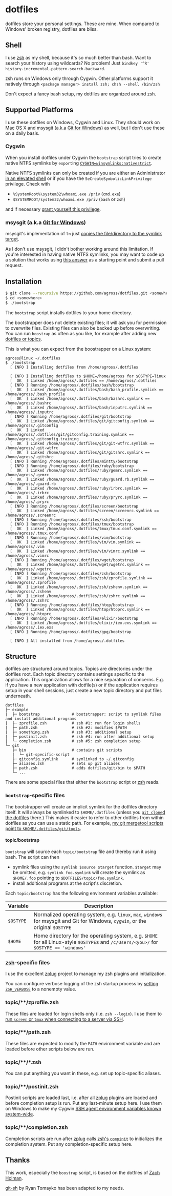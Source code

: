 # dotfiles

dotfiles store your personal settings. These are mine. When compared to Windows' broken registry, dotfiles are bliss.

## Shell

I use [zsh](http://zsh.sourceforge.net/) as my shell, because it's so much better than bash. Want to search your history using wildcards? No problem! Just `bindkey '^R' history-incremental-pattern-search-backward`.

zsh runs on Windows only through Cygwin. Other platforms support it natively through `<package manager> install zsh; chsh --shell /bin/zsh`

Don't expect a fancy bash setup, my dotfiles are organized around zsh.

## Supported Platforms

I use these dotfiles on Windows, Cygwin and Linux. They should work on Mac OS X and msysgit (a.k.a [Git for Windows](https://git-scm.com/download/win)) as well, but I don't use these on a daily basis.

### Cygwin

When you install dotfiles under Cygwin the `bootstrap` script tries to create native NTFS symlinks by `export`ing [`CYGWIN=winsymlinks:nativestrict`](https://cygwin.com/cygwin-ug-net/using.html#pathnames-symlinks)\.

Native NTFS symlinks can only be created if you are either an Administrator [in an elevated shell](http://stackoverflow.com/a/15330511/149264) or if you have the `SeCreateSymbolicLinkPrivilege` privilege. Check with

* `%SystemRoot%\system32\whoami.exe /priv` (`cmd.exe`)
* `$SYSTEMROOT/system32/whoami.exe /priv` (`bash` or `zsh`)

and if necessary [grant yourself this privilege](http://security.stackexchange.com/a/10198).

### msysgit (a.k.a [Git for Windows](https://git-scm.com/download/win))

msysgit's implementation of `ln` just [copies the file/directory to the symlink target](https://groups.google.com/forum/#!topic/msysgit/_0QJUPgLm84).

As I don't use msysgit, I didn't bother working around this limitation. If you're interested in having native NTFS symlinks, you may want to code up a solution that works using [this answer](http://stackoverflow.com/a/25394801/149264) as a starting point and submit a pull request.

## Installation

```bash
$ git clone --recursive https://github.com/agross/dotfiles.git <somewhere>
$ cd <somewhere>
$ ./bootstrap
```

The `bootstrap` script installs dotfiles to your home directory.

The bootstrapper does not delete existing files; it will ask you for permission to overwrite files. Existing files can also be backed up before overwriting. You can run `boostrap` as often as you like, for example after adding new [dotfiles or topics](#structure).

This is what you can expect from the boostrapper on a Linux system:

```
agross@linux ~/.dotfiles
$ ./bootstrap
  [ INFO ] Installing dotfiles from /home/agross/.dotfiles

  [ INFO ] Installing dotfiles to $HOME=/home/agross for $OSTYPE=linux
  [  OK  ] Linked /home/agross/.dotfiles == /home/agross/.dotfiles
  [ INFO ] Running /home/agross/.dotfiles/bash/bootstrap
  [  OK  ] Linked /home/agross/.dotfiles/bash/bash_profile.symlink == /home/agross/.bash_profile
  [  OK  ] Linked /home/agross/.dotfiles/bash/bashrc.symlink == /home/agross/.bashrc
  [  OK  ] Linked /home/agross/.dotfiles/bash/inputrc.symlink == /home/agross/.inputrc
  [ INFO ] Running /home/agross/.dotfiles/git/bootstrap
  [  OK  ] Linked /home/agross/.dotfiles/git/gitconfig.symlink == /home/agross/.gitconfig
  [  OK  ] Linked /home/agross/.dotfiles/git/gitconfig.training.symlink == /home/agross/.gitconfig.training
  [  OK  ] Linked /home/agross/.dotfiles/git/git-wtfrc.symlink == /home/agross/.git-wtfrc
  [  OK  ] Linked /home/agross/.dotfiles/git/gitshrc.symlink == /home/agross/.gitshrc
  [ INFO ] Running /home/agross/.dotfiles/mintty/bootstrap
  [ INFO ] Running /home/agross/.dotfiles/ruby/bootstrap
  [  OK  ] Linked /home/agross/.dotfiles/ruby/gemrc.symlink == /home/agross/.gemrc
  [  OK  ] Linked /home/agross/.dotfiles/ruby/guard.rb.symlink == /home/agross/.guard.rb
  [  OK  ] Linked /home/agross/.dotfiles/ruby/irbrc.symlink == /home/agross/.irbrc
  [  OK  ] Linked /home/agross/.dotfiles/ruby/pryrc.symlink == /home/agross/.pryrc
  [ INFO ] Running /home/agross/.dotfiles/screen/bootstrap
  [  OK  ] Linked /home/agross/.dotfiles/screen/screenrc.symlink == /home/agross/.screenrc
  [ INFO ] Running /home/agross/.dotfiles/ssh/bootstrap
  [ INFO ] Running /home/agross/.dotfiles/tmux/bootstrap
  [  OK  ] Linked /home/agross/.dotfiles/tmux/tmux.conf.symlink == /home/agross/.tmux.conf
  [ INFO ] Running /home/agross/.dotfiles/vim/bootstrap
  [  OK  ] Linked /home/agross/.dotfiles/vim/vim.symlink == /home/agross/.vim
  [  OK  ] Linked /home/agross/.dotfiles/vim/vimrc.symlink == /home/agross/.vimrc
  [ INFO ] Running /home/agross/.dotfiles/wget/bootstrap
  [  OK  ] Linked /home/agross/.dotfiles/wget/wgetrc.symlink == /home/agross/.wgetrc
  [ INFO ] Running /home/agross/.dotfiles/zsh/bootstrap
  [  OK  ] Linked /home/agross/.dotfiles/zsh/zprofile.symlink == /home/agross/.zprofile
  [  OK  ] Linked /home/agross/.dotfiles/zsh/zshenv.symlink == /home/agross/.zshenv
  [  OK  ] Linked /home/agross/.dotfiles/zsh/zshrc.symlink == /home/agross/.zshrc
  [ INFO ] Running /home/agross/.dotfiles/htop/bootstrap
  [  OK  ] Linked /home/agross/.dotfiles/htop/htoprc.symlink == /home/agross/.htoprc
  [ INFO ] Running /home/agross/.dotfiles/elixir/bootstrap
  [  OK  ] Linked /home/agross/.dotfiles/elixir/iex.exs.symlink == /home/agross/.iex.exs
  [ INFO ] Running /home/agross/.dotfiles/gpg/bootstrap

  [ INFO ] All installed from /home/agross/.dotfiles
```

## Structure

dotfiles are structured around topics. Topics are directories under the dotfiles root. Each topic directory contains settings specific to the application. This organization allows for a nice separation of concerns. E.g. if you have a new application with dotfile(s) or if the application requires setup in your shell sessions, just create a new topic directory and put files underneath.

```
dotfiles
├─ example
|  ├─ bootstrap              # bootstrapper: script to symlink files and install additional programs
|  ├─ zprofile.zsh           # zsh #1: run for login shells
|  ├─ path.zsh               # zsh #2: modifies $PATH
|  ├─ something.zsh          # zsh #3: additional setup
|  ├─ postinit.zsh           # zsh #4: run after additional setup
|  └─ completion.zsh         # zsh #5: zsh completion setup
└─ git
   ├─ bin                    # contains git scripts
   |  └─ git-specific-script
   ├─ gitconfig.symlink      # symlinked to ~/.gitconfig
   ├─ aliases.zsh            # sets up git aliases
   ├─ path.zsh               # adds dotfiles/git/bin to $PATH
   └─ ...
```

There are some special files that either the `bootstrap` script or [zsh](#shell) reads.

### `bootstrap`-specific files

The bootstrapper will create an implicit symlink for the dotfiles directory itself. It will always be symlinked to `$HOME/.dotfiles` (unless you [`git clone`d the dotfiles](#installation) there.) This makes it easier to refer to other dotfiles from within dotfiles as you can use a static path. For example, [my git mergetool scripts point to `$HOME/.dotfiles/git/tools`](https://github.com/agross/dotfiles/blob/master/git/gitconfig.symlink#L56).

#### topic/bootstrap

`bootstrap` will source each `topic/bootstrap` file and thereby run it using bash. The script can then

* symlink files using the `symlink $source $target` function. `$target` may be omitted, e.g. `symlink foo.symlink` will create the symlink as `$HOME/.foo` pointing to `$DOTFILES/topic/foo.symlink`.
* install additional programs at the script's discretion.

Each `topic/bootstrap` has the following environment variables available:

| Variable  | Description |
| ----------| ----------- |
| `$OSTYPE` | Normalized operating system, e.g. `linux`, `mac`, `windows` for msysgit and Git for Windows, `cygwin`, or the original `$OSTYPE` |
| `$HOME`   | Home directory for the operating system, e.g. `$HOME` for all Linux-style `$OSTYPE`s and `/c/Users/<you>/` for `$OSTYPE == 'windows'` |


### [zsh](#shell)-specific files

I use the excellent [zplug](https://github.com/zplug/zplug) project to manage my zsh plugins and initialization.

You can configure verbose logging of the zsh startup process by [setting `ZSH_VERBOSE`](https://github.com/agross/dotfiles/blob/master/zsh/zshenv.symlink#L4) to a nonempty value.

### topic/\*\*/zprofile.zsh

These files are loaded for login shells only (i.e. `zsh --login`). I use them to [run `screen` or `tmux` when connecting to a server via SSH](https://github.com/agross/dotfiles/blob/master/ssh/zprofile.zsh).

### topic/\*\*/path.zsh

These files are expected to modify the `PATH` environment variable and are loaded before other scripts below are run.

### topic/\*\*/\*.zsh

You can put anything you want in these, e.g. set up topic-specific aliases.

### topic/\*\*/postinit.zsh

Postinit scripts are loaded last, i.e. after all [zplug](https://github.com/zplug/zplug) plugins are loaded and before completion setup is run. Put any last-minute setup here. I use them on Windows to make my Cygwin [SSH agent environment variables known system-wide](https://github.com/agross/dotfiles/blob/master/ssh/postinit.zsh).

### topic/\*\*/completion.zsh

Completion scripts are run after [zplug](https://github.com/zplug/zplug) calls [zsh's `compinit`](http://zsh.sourceforge.net/Doc/Release/Completion-System.html) to initializes the completion system. Put any completion-specific setup here.

Thanks
------

This work, especially the `boostrap` script, is based on the dotfiles of [Zach Holman](http://github.com/holman/dotfiles).

[git-sh](https://github.com/rtomayko/git-sh) by Ryan Tomayko has been adapted to my needs.
